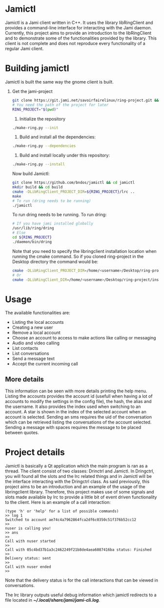 # Jamictl

Jamictl is a Jami client written in C++. It uses the library
libRingClient and provides a command-line interface for interacting with
the Jami daemon. Currently, this project aims to provide an introduction
to the libRingClient and to demonstrate some of the functionalities
provided by the library. This client is not complete and does not
reproduce every functionality of a regular Jami client.

# Building jamictl

Jamictl is built the same way the gnome client is built.

1.  Get the jami-project
    
    ``` bash
    git clone https://git.jami.net/savoirfairelinux/ring-project.git && cd ring-project
    # You need the path of the project for later
    RING_PROJECT="$(pwd)"
    ```
    
    1.  Initialize the repository
    
    <!-- end list -->
    
    ``` bash
    ./make-ring.py --init
    ```
    
    1.  Build and install all the dependencies:
    
    <!-- end list -->
    
    ``` bash
    ./make-ring.py --dependencies
    ```
    
    1.  Build and install locally under this repository:
    
    <!-- end list -->
    
    ``` bash
    ./make-ring.py --install
    ```
    
    Now build Jamictl:
    
    ``` bash
    git clone https://github.com/bndos/jamictl && cd jamictl
    mkdir build && cd build
    cmake -DLibRingClient_PROJECT_DIR=${RING_PROJECT}/lrc ..
    make
    # To run (dring needs to be running)
    ./jamictl
    ```
    
    To run dring needs to be running. To run dring:
    
    ``` bash
    # If you have jami installed globally
    /usr/lib/ring/dring
    # Else
    cd ${RING_PROJECT}
    ./daemon/bin/dring
    ```
    
    Note that you need to specify the libringclient installation
    location when running the cmake command. So if you cloned
    ring-project in the Desktop directory the command would be:
    
    ``` bash
    cmake -DLibRingClient_PROJECT_DIR=/home/<username>/Desktop/ring-project/lrc ..
    # Or
    cmake -DLibRingClient_DIR=/home/<username>/Desktop/ring-project/install/lrc/lib/cmake/LibRingClient ..
    ```

# Usage

The available functionalities are:

  - Listing the local accounts
  - Creating a new user
  - Remove a local account
  - Choose an account to access to make actions like calling or
    messaging
  - Audio and video calling
  - List contacts
  - List conversations
  - Send a message text
  - Accept the current incoming call

## More details

This information can be seen with more details printing the help menu.
Listing the accounts provides the account id (usefull when having a lot
of accounts to modify the settings in the config file), the hash, the
alias and the username. It also provides the index used when switching
to an account. A star is shown in the index of the selected account when
an account is selected. Sending an sms requires the uid of the
conversation which can be retrieved listing the conversations of the
account selected. Sending a message with spaces requires the message to
be placed between quotes.

# Project details

Jamictl is basically a Qt application which the main program is ran as a
thread. The client consist of two classes: Drinctrl and Jamictl. In
Dringctrl, you will found all the slots and the lrc related things and
in Jamictl will be the interface interacting with the Dringctrl class.
As said previously, this project aims to be an introduction and an
example of the usage of the libringclient library. Therefore, this
project makes use of some signals and slots made available by lrc to
provide a little bit of event driven functionality to the client. Here
is an example of a call interaction:

``` example
(type 'h' or 'help' for a list of possible commands)
>> log 1
Switched to account ae74c4a7962864fca2df6c0350c51f376b52cc12
>>
nuser is calling you!
>> ans
>>
Call with nuser started
>>
Call with 05c4bd37b1a3c2462249f21b8de4aea6087416ba status: Finished
>>
Delivery status: sent
>>
Call with nuser ended
>>
```

Note that the delivery status is for the call interactions that can be
viewed in conversations.

The lrc library outputs useful debug information which jamictl redirects
to a file located in ***\~/.local/share/jami/jami-cli.log***.

